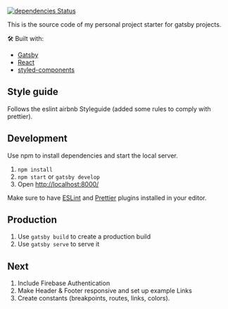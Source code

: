 [![dependencies Status](https://david-dm.org/lhoc/project-starter/status.svg)](https://david-dm.org/lhoc/project-starter)

This is the source code of my personal project starter for gatsby projects.

🛠 Built with:

- [Gatsby](https://www.gatsbyjs.org/)
- [React](https://reactjs.org/)
- [styled-components](https://www.styled-components.com/)

## Style guide
Follows the eslint airbnb Styleguide (added some rules to comply with prettier).

## Development

Use npm to install dependencies and start the local server.

1. `npm install`
2. `npm start` or `gatsby develop`
3. Open [http://localhost:8000/](http://localhost:8000/)

Make sure to have [ESLint](https://eslint.org/) and [Prettier](https://prettier.io/) plugins installed in your editor.

## Production

1. Use `gatsby build` to create a production build
2. Use `gatsby serve` to serve it

## Next
1. Include Firebase Authentication
2. Make Header & Footer responsive and set up example Links
3. Create constants (breakpoints, routes, links, colors).
